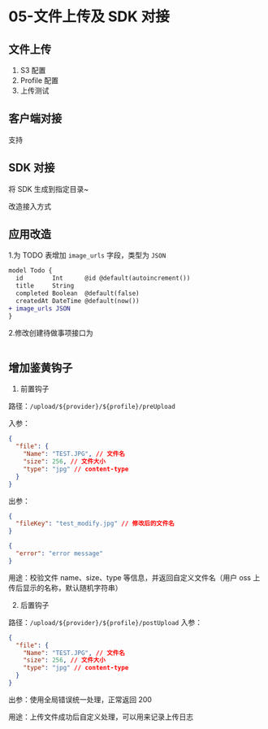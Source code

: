 # 05-文件上传及 SDK 对接

## 文件上传

1. S3 配置
2. Profile 配置
3. 上传测试

## 客户端对接

支持

## SDK 对接

将 SDK 生成到指定目录~

改造接入方式

## 应用改造

1.为 TODO 表增加 `image_urls` 字段，类型为 `JSON`

```diff prisma
model Todo {
  id        Int      @id @default(autoincrement())
  title     String
  completed Boolean  @default(false)
  createdAt DateTime @default(now())
+ image_urls JSON
}
```

2.修改创建待做事项接口为

```

```

## 增加鉴黄钩子

1. 前置钩子

路径：`/upload/${provider}/${profile}/preUpload`

入参：

```json
{
  "file": {
    "Name": "TEST.JPG", // 文件名
    "size": 256, // 文件大小
    "type": "jpg" // content-type
  }
}
```

出参：

```json
{
  "fileKey": "test_modify.jpg" // 修改后的文件名
}
```

```json
{
  "error": "error message"
}
```

用途：校验文件 name、size、type 等信息，并返回自定义文件名（用户 oss 上传后显示的名称，默认随机字符串）

2. 后置钩子

路径：`/upload/${provider}/${profile}/postUpload`
入参：

```json
{
  "file": {
    "Name": "TEST.JPG", // 文件名
    "size": 256, // 文件大小
    "type": "jpg" // content-type
  }
}
```

出参：使用全局错误统一处理，正常返回 200

用途：上传文件成功后自定义处理，可以用来记录上传日志

